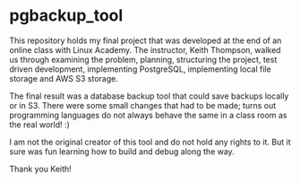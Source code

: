 # pgbackup_tool

This repository holds my final project that was developed at the end of an online class
with Linux Academy. The instructor, Keith Thompson, walked us through examining 
the problem, planning, structuring the project, test driven development, implementing
PostgreSQL, implementing local file storage and AWS S3 storage.

The final result was a database backup tool that could save backups locally or in S3. There 
were some small changes that had to be made; turns out programming languages do not always 
behave the same in a class room as the real world! :)

I am not the original creator of this tool and do not hold any rights to it. But it sure 
was fun learning how to build and debug along the way. 

Thank you Keith!
